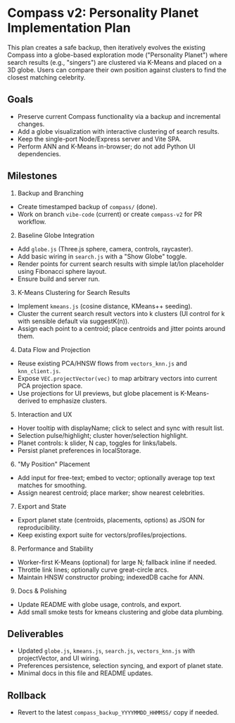 # Compass v2: Personality Planet Implementation Plan

This plan creates a safe backup, then iteratively evolves the existing Compass into a globe-based exploration mode ("Personality Planet") where search results (e.g., "singers") are clustered via K-Means and placed on a 3D globe. Users can compare their own position against clusters to find the closest matching celebrity.

## Goals
- Preserve current Compass functionality via a backup and incremental changes.
- Add a globe visualization with interactive clustering of search results.
- Keep the single-port Node/Express server and Vite SPA.
- Perform ANN and K-Means in-browser; do not add Python UI dependencies.

## Milestones

1. Backup and Branching
- Create timestamped backup of `compass/` (done).
- Work on branch `vibe-code` (current) or create `compass-v2` for PR workflow.

2. Baseline Globe Integration
- Add `globe.js` (Three.js sphere, camera, controls, raycaster).
- Add basic wiring in `search.js` with a "Show Globe" toggle.
- Render points for current search results with simple lat/lon placeholder using Fibonacci sphere layout.
- Ensure build and server run.

3. K-Means Clustering for Search Results
- Implement `kmeans.js` (cosine distance, KMeans++ seeding).
- Cluster the current search result vectors into k clusters (UI control for k with sensible default via suggestK(n)).
- Assign each point to a centroid; place centroids and jitter points around them.

4. Data Flow and Projection
- Reuse existing PCA/HNSW flows from `vectors_knn.js` and `knn_client.js`.
- Expose `VEC.projectVector(vec)` to map arbitrary vectors into current PCA projection space.
- Use projections for UI previews, but globe placement is K-Means-derived to emphasize clusters.

5. Interaction and UX
- Hover tooltip with displayName; click to select and sync with result list.
- Selection pulse/highlight; cluster hover/selection highlight.
- Planet controls: k slider, N cap, toggles for links/labels.
- Persist planet preferences in localStorage.

6. "My Position" Placement
- Add input for free-text; embed to vector; optionally average top text matches for smoothing.
- Assign nearest centroid; place marker; show nearest celebrities.

7. Export and State
- Export planet state (centroids, placements, options) as JSON for reproducibility.
- Keep existing export suite for vectors/profiles/projections.

8. Performance and Stability
- Worker-first K-Means (optional) for large N; fallback inline if needed.
- Throttle link lines; optionally curve great-circle arcs.
- Maintain HNSW constructor probing; indexedDB cache for ANN.

9. Docs & Polishing
- Update README with globe usage, controls, and export.
- Add small smoke tests for kmeans clustering and globe data plumbing.

## Deliverables
- Updated `globe.js`, `kmeans.js`, `search.js`, `vectors_knn.js` with projectVector, and UI wiring.
- Preferences persistence, selection syncing, and export of planet state.
- Minimal docs in this file and README updates.

## Rollback
- Revert to the latest `compass_backup_YYYYMMDD_HHMMSS/` copy if needed.
